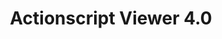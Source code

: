 ---
layout: redirect
sitemap: false
title: Actionscript Viewer 4.0
permalink: /archives/000129.php
redirect_to: /2003/actionscript-viewer-40-review/
---
